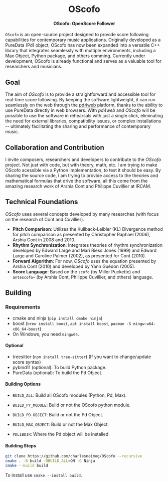 <p align="center">
  <h1 align="center">OScofo</h1>
  <h4 align="center">OScofo: OpenScore Follower</h4>
</p>

`OScofo` is an open-source project designed to provide score following capabilities for contemporary music applications. Originally developed as a PureData (Pd) object, OScofo has now been expanded into a versatile C++ library that integrates seamlessly with multiple environments, including a Max Object, Python package, and others comming. Currently under development, OScofo is already functional and serves as a valuable tool for researchers and musicians.

## Goal

The aim of *OScofo* is to provide a straightforward and accessible tool for real-time score following. By keeping the software lightweight, it can run seamlessly on the web through the [pd4web](https://charlesneimog.github.io/pd4web/) platform, thanks to the ability to use PureData directly in web browsers. With _pd4web_ and _OScofo_ will be possible to use the software in rehearsals with just a single click, eliminating the need for external libraries, compatibility issues, or complex installations -- ultimately facilitating the sharing and performance of contemporary music.

## Collaboration and Contribution

I invite composers, researchers and developers to contribute to the *OScofo* project. Not just with code, but with theory, math, etc. I am trying to make OScofo acessible via a Python implementation, to test it should be easy. By sharing the source code, I am trying to provide access to the theories and mathematical formulas that drive the software, all this come from the amazing research work of Arshia Cont and Philippe Cuvillier at IRCAM. 

## Technical Foundations

*OScofo* uses several concepts developed by many researches (with focus on the research of Cont and Cuvillier).

* **Pitch Comparison**: Utilizes the Kullback-Leibler (KL) Divergence method for pitch comparison as presented by Christopher Raphael (2006), Arshia Cont in 2008 and 2010.
* **Rhythm Synchronization**: Integrates theories of rhythm synchronization developed by Edward Large and Mari Riess Jones (1999) and Edward Large and Caroline Palmer (2002), as presented for Cont (2010).
* **Forward Algorithm**: For now, *OScofo* uses the equation presented by Arshia Cont (2010) and developed by Yann Guédon (2005).
* **Score Language**: Based on the `scofo` (by Miller Puckette) and `antescofo~` (by Arshia Cont, Philippe Cuvillier, and others) language.

## Building

### Requirements

* cmake and ninja (`pip install cmake ninja`)
* boost (`brew install boost`, `apt install boost`, `pacman -S mingw-w64-x86_64-boost`)
* On Windows, you need `mingw64`.

#### Optional
* treesitter (`npm install tree-sitter`) (If you want to change/update score syntax)
* pybind11 (optional): To build Python package.
* PureData (optional): To build the Pd Object.

#### Building Options

* `BUILD_ALL`: Build all OScofo modules (Python, Pd, Max).
* `BUILD_PY_MODULE`: Build or not the OScofo python module.
* `BUILD_PD_OBJECT`: Build or not the Pd Object.
* `BUILD_MAX_OBJECT`: Build or not the Max Object.

* `PDLIBDIR`: Where the Pd object will be installed

#### Building Steps

``` bash
git clone https://github.com/charlesneimog/OScofo --recursive
cmake . -B build -DBUILD_ALL=ON -G Ninja 
cmake --build build
```

To install use `cmake --install build`.

